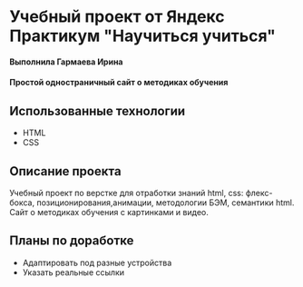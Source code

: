 # Учебный проект от Яндекс Практикум "Научиться учиться"
#### Выполнила Гармаева Ирина
#### Простой одностраничный сайт о методиках обучения

## Использованные технологии
* HTML
* CSS

## Описание проекта
Учебный проект по верстке для отработки знаний html, css: флекс-бокса, позиционирования,анимации, методологии БЭМ, семантики html. Сайт о методиках обучения с картинками и видео.

## Планы по доработке
* Адаптировать под разные устройства
* Указать реальные ссылки
